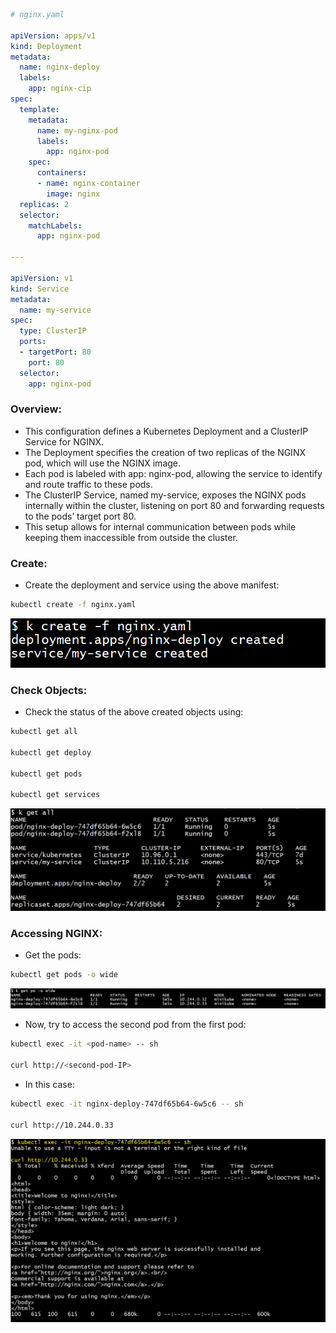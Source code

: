 ```yaml
# nginx.yaml

apiVersion: apps/v1
kind: Deployment
metadata:
  name: nginx-deploy
  labels:
    app: nginx-cip 
spec:
  template:
    metadata:
      name: my-nginx-pod
      labels:
        app: nginx-pod
    spec:
      containers:
      - name: nginx-container
        image: nginx
  replicas: 2
  selector:
    matchLabels:
      app: nginx-pod
      
---

apiVersion: v1 
kind: Service
metadata:
  name: my-service
spec:
  type: ClusterIP
  ports:
  - targetPort: 80
    port: 80
  selector:
    app: nginx-pod
```

### Overview:
- This configuration defines a Kubernetes Deployment and a ClusterIP Service for NGINX. 
- The Deployment specifies the creation of two replicas of the NGINX pod, which will use the NGINX image. 
- Each pod is labeled with app: nginx-pod, allowing the service to identify and route traffic to these pods. 
- The ClusterIP Service, named my-service, exposes the NGINX pods internally within the cluster, listening on port 80 and forwarding requests to the pods’ target port 80. 
- This setup allows for internal communication between pods while keeping them inaccessible from outside the cluster.

### Create:
- Create the deployment and service using the above manifest:
```bash
kubectl create -f nginx.yaml
```

![screenshot](https://github.com/saimanasak/kubernetes/blob/main/services/clusterIP/basic-nginx-cip/images/create.png)

### Check Objects:
- Check the status of the above created objects using:
```bash
kubectl get all

kubectl get deploy

kubectl get pods

kubectl get services
```

![screenshot](https://github.com/saimanasak/kubernetes/blob/main/services/clusterIP/basic-nginx-cip/images/get-all.png)

### Accessing NGINX:
- Get the pods:
```bash
kubectl get pods -o wide
```

![screenshot](https://github.com/saimanasak/kubernetes/blob/main/services/clusterIP/basic-nginx-cip/images/pods-wide.png)

- Now, try to access the second pod from the first pod:
```bash
kubectl exec -it <pod-name> -- sh

curl http://<second-pod-IP>
```

- In this case:
```bash
kubectl exec -it nginx-deploy-747df65b64-6w5c6 -- sh

curl http://10.244.0.33
```

![screenshot](https://github.com/saimanasak/kubernetes/blob/main/services/clusterIP/basic-nginx-cip/images/output.png)